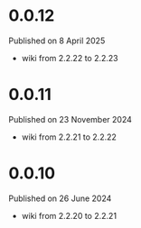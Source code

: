 # 0.0.12

Published on 8 April 2025

- wiki from 2.2.22 to 2.2.23

# 0.0.11

Published on 23 November 2024

- wiki from 2.2.21 to 2.2.22

# 0.0.10

Published on 26 June 2024

- wiki from 2.2.20 to 2.2.21


